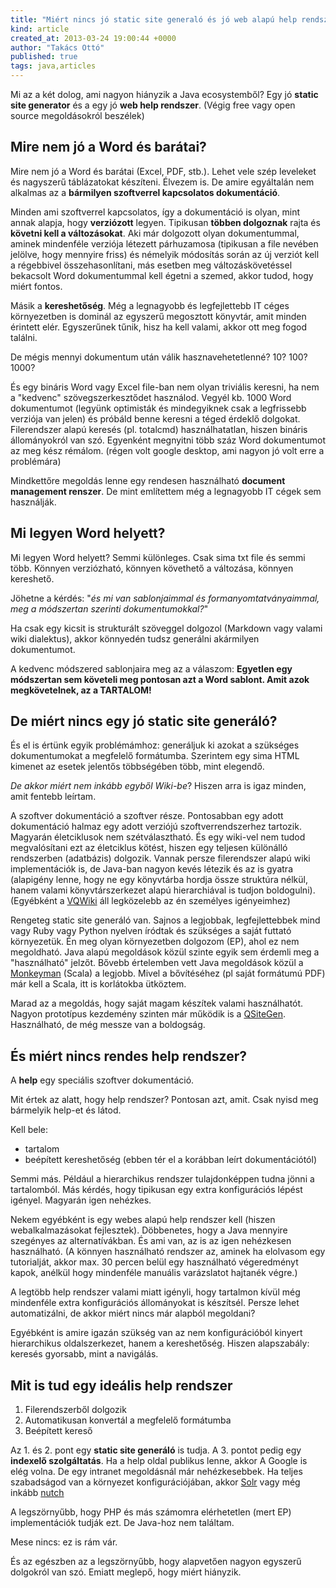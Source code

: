 ```yaml
---
title: "Miért nincs jó static site generaló és jó web alapú help rendszer."
kind: article
created_at: 2013-03-24 19:00:44 +0000
author: "Takács Ottó"
published: true
tags: java,articles
---
```

Mi az a két dolog, ami nagyon hiányzik a Java ecosystemből? Egy jó __static site generator__ és a egy jó __web help rendszer__. (Végig free vagy open source megoldásokról beszélek)

## Mire nem jó a Word és barátai?

Mire nem jó a Word és barátai (Excel, PDF, stb.). Lehet vele szép leveleket és nagyszerű táblázatokat készíteni. Élvezem is. De amire egyáltalán nem alkalmas az a **bármilyen szoftverrel kapcsolatos dokumentáció**. 

Minden ami szoftverrel kapcsolatos, így a dokumentáció is olyan, mint annak alapja, hogy __verziózott__ legyen. Tipikusan __többen dolgoznak__ rajta és __követni kell a változásokat__. Aki már dolgozott olyan dokumentummal, aminek mindenféle verziója létezett párhuzamosa (tipikusan a file nevében jelölve, hogy mennyire friss) és némelyik módosítás során az új verziót kell a régebbivel összehasonlítani, más esetben meg változáskövetéssel bekacsolt Word dokumentummal kell égetni a szemed, akkor tudod, hogy miért fontos. 

Másik a __kereshetőség__. Még a legnagyobb és legfejlettebb IT céges környezetben is dominál az egyszerű megosztott könyvtár, amit minden érintett elér. Egyszerűnek tűnik, hisz ha kell valami, akkor ott meg fogod találni. 

De mégis mennyi dokumentum után válik hasznavehetetlenné? 10? 100? 1000? 

És egy bináris Word vagy Excel file-ban nem olyan triviális keresni, ha nem a "kedvenc" szövegszerkesztődet használod. Vegyél kb. 1000 Word dokumentumot (legyünk optimisták és mindegyiknek csak a legfrissebb verziója van jelen) és próbáld benne keresni a téged érdeklő dolgokat. Filerendszer alapú keresés (pl. totalcmd) használhatatlan, hiszen bináris állományokról van szó. Egyenként megnyitni több száz Word dokumentumot az meg kész rémálom. (régen volt google desktop, ami nagyon jó volt erre a problémára)

Mindkettőre megoldás lenne egy rendesen használható __document management renszer__. De mint említettem még a legnagyobb IT cégek sem használják.

## Mi legyen Word helyett?

Mi legyen Word helyett? Semmi különleges. Csak sima txt file és semmi több. Könnyen verziózható, könnyen követhető a változása, könnyen kereshető. 

Jöhetne a kérdés: "_és mi van sablonjaimmal és formanyomtatványaimmal, meg a _módszertan_ szerinti dokumentumokkal?_" 

Ha csak egy kicsit is strukturált szöveggel dolgozol (Markdown vagy valami wiki dialektus), akkor könnyedén tudsz generálni akármilyen dokumentumot.  

A kedvenc módszered sablonjaira meg az a válaszom: __Egyetlen egy módszertan sem követeli meg pontosan azt a Word sablont. Amit azok megkövetelnek, az a TARTALOM!__

## De miért nincs egy jó static site generáló?

És el is értünk egyik problémámhoz: generáljuk ki azokat a szükséges dokumentumokat a megfelelő formátumba. Szerintem egy sima HTML kimenet az esetek jelentős többségében több, mint elegendő.

_De akkor miért nem inkább egyből Wiki-be_? Hiszen arra is igaz minden, amit fentebb leírtam.

A szoftver dokumentáció a szoftver része. Pontosabban egy adott dokumentáció halmaz egy adott verziójú szoftverrendszerhez tartozik. Magyarán életciklusok nem szétválasztható. És egy wiki-vel nem tudod megvalósítani ezt az életciklus kötést, hiszen egy teljesen különálló rendszerben (adatbázis) dolgozik. Vannak persze filerendszer alapú wiki implementációk is, de Java-ban nagyon kevés létezik és az is gyatra (alapigény lenne, hogy ne egy könyvtárba hordja össze struktúra nélkül, hanem valami könyvtárszerkezet alapú hierarchiával is tudjon boldogulni). (Egyébként a [VQWiki](http://www.vqwiki.org/) áll legközelebb az én személyes igényeimhez)

Rengeteg static site generáló van. Sajnos a legjobbak, legfejlettebbek mind vagy Ruby vagy Python nyelven íródtak és szükséges a saját futtató környezetük. Én meg olyan környezetben dolgozom (EP), ahol ez nem megoldható. Java alapú megoldások közül szinte egyik sem érdemli meg a "használható" jelzőt. Bővebb értelemben vett Java megoldások közül a [Monkeyman](https://github.com/wspringer/monkeyman)  (Scala) a legjobb. Mivel a bővítéséhez (pl saját formátumú PDF) már kell a  Scala, itt is korlátokba ütköztem.

Marad az a megoldás, hogy saját magam készítek valami használhatót. Nagyon prototípus kezdemény szinten már működik is a [QSiteGen](https://github.com/takacsot/QSiteGen). Használható, de még messze van a boldogság.

## És miért nincs rendes help rendszer?

A __help__ egy speciális szoftver dokumentáció.

Mit értek az alatt, hogy help rendszer? Pontosan azt, amit. Csak nyisd meg bármelyik help-et és látod.

Kell bele:

- tartalom
- beépített kereshetőség (ebben tér el a korábban leírt dokumentációtól)

Semmi más. Például a hierarchikus rendszer tulajdonképpen tudna jönni a tartalomból. Más kérdés, hogy tipikusan egy extra konfigurációs lépést igényel. Magyarán igen nehézkes. 

Nekem egyébként is egy webes alapú help rendszer kell (hiszen webalkalmazásokat fejlesztek). Döbbenetes, hogy a Java mennyire szegényes az alternatívákban. És ami van, az is az igen nehézkesen használható.  (A könnyen használható rendszer az, aminek ha elolvasom egy tutorialját, akkor max. 30 percen belül egy használható végeredményt kapok, anélkül hogy mindenféle manuális varázslatot hajtanék végre.)

A legtöbb help rendszer valami miatt igényli, hogy tartalmon kívül még mindenféle extra konfigurációs állományokat is készítsél. Persze lehet automatizálni, de akkor miért nincs már alapból megoldani?

Egyébként is amire igazán szükség van az nem  konfigurációból kinyert hierarchikus oldalszerkezet, hanem a kereshetőség. Hiszen alapszabály: keresés gyorsabb, mint a navigálás.

## Mit is tud egy ideális help rendszer

1. Filerendszerből dolgozik
2. Automatikusan konvertál a megfelelő formátumba
3. Beépített kereső

Az 1. és 2. pont egy __static site generáló__ is tudja. A 3. pontot pedig egy __indexelő szolgáltatás__. Ha a help oldal publikus lenne, akkor A Google is elég volna. De egy intranet megoldásnál már nehézkesebbek. Ha teljes szabadságod van a környezet konfigurációjában, akkor [Solr](http://lucene.apache.org/solr/) vagy még inkább [nutch](http://lucene.apache.org/nutch/) 

A legszörnyűbb, hogy PHP és más számomra elérhetetlen (mert EP) implementációk tudják ezt. De Java-hoz nem találtam.

Mese nincs: ez is rám vár.

És az egészben az a legszörnyűbb, hogy alapvetően nagyon egyszerű dolgokról van szó. Emiatt meglepő, hogy miért hiányzik.


<div class='old-comments'></div>